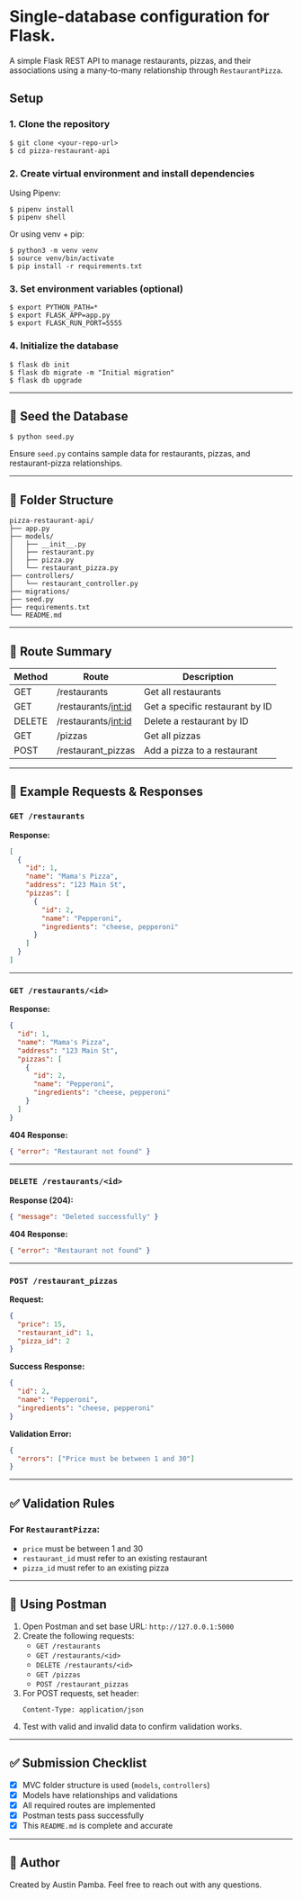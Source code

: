 # Single-database configuration for Flask.

A simple Flask REST API to manage restaurants, pizzas, and their associations using a many-to-many relationship through `RestaurantPizza`.

## Setup
### 1. Clone the repository

```console
$ git clone <your-repo-url>
$ cd pizza-restaurant-api
```

### 2. Create virtual environment and install dependencies

Using Pipenv:

```console
$ pipenv install
$ pipenv shell
```

Or using venv + pip:

```console
$ python3 -m venv venv
$ source venv/bin/activate
$ pip install -r requirements.txt
```

### 3. Set environment variables (optional)

```
$ export PYTHON_PATH=*
$ export FLASK_APP=app.py
$ export FLASK_RUN_PORT=5555
```

### 4. Initialize the database

```console
$ flask db init
$ flask db migrate -m "Initial migration"
$ flask db upgrade
```

---

## 🌱 Seed the Database

```console
$ python seed.py
```

Ensure `seed.py` contains sample data for restaurants, pizzas, and restaurant-pizza relationships.

---


## 📁 Folder Structure

```
pizza-restaurant-api/
├── app.py
├── models/
│   ├── __init__.py
│   ├── restaurant.py
│   ├── pizza.py
│   └── restaurant_pizza.py
├── controllers/
│   └── restaurant_controller.py
├── migrations/
├── seed.py
├── requirements.txt
└── README.md
```

---

## 📌 Route Summary

| Method | Route                             | Description                          |
|--------|-----------------------------------|--------------------------------------|
| GET    | /restaurants                      | Get all restaurants                  |
| GET    | /restaurants/<int:id>             | Get a specific restaurant by ID      |
| DELETE | /restaurants/<int:id>             | Delete a restaurant by ID            |
| GET    | /pizzas                           | Get all pizzas                       |
| POST   | /restaurant_pizzas                | Add a pizza to a restaurant          |

---

## 🔁 Example Requests & Responses

### `GET /restaurants`

**Response:**
```json
[
  {
    "id": 1,
    "name": "Mama's Pizza",
    "address": "123 Main St",
    "pizzas": [
      {
        "id": 2,
        "name": "Pepperoni",
        "ingredients": "cheese, pepperoni"
      }
    ]
  }
]
```

---

### `GET /restaurants/<id>`

**Response:**
```json
{
  "id": 1,
  "name": "Mama's Pizza",
  "address": "123 Main St",
  "pizzas": [
    {
      "id": 2,
      "name": "Pepperoni",
      "ingredients": "cheese, pepperoni"
    }
  ]
}
```

**404 Response:**
```json
{ "error": "Restaurant not found" }
```

---

### `DELETE /restaurants/<id>`

**Response (204):**
```json
{ "message": "Deleted successfully" }
```

**404 Response:**
```json
{ "error": "Restaurant not found" }
```

---

### `POST /restaurant_pizzas`

**Request:**
```json
{
  "price": 15,
  "restaurant_id": 1,
  "pizza_id": 2
}
```

**Success Response:**
```json
{
  "id": 2,
  "name": "Pepperoni",
  "ingredients": "cheese, pepperoni"
}
```

**Validation Error:**
```json
{
  "errors": ["Price must be between 1 and 30"]
}
```

---

## ✅ Validation Rules

### For `RestaurantPizza`:

- `price` must be between 1 and 30
- `restaurant_id` must refer to an existing restaurant
- `pizza_id` must refer to an existing pizza

---

## 📮 Using Postman

1. Open Postman and set base URL: `http://127.0.0.1:5000`
2. Create the following requests:
   - `GET /restaurants`
   - `GET /restaurants/<id>`
   - `DELETE /restaurants/<id>`
   - `GET /pizzas`
   - `POST /restaurant_pizzas`
3. For POST requests, set header:
   ```
   Content-Type: application/json
   ```
4. Test with valid and invalid data to confirm validation works.

---

## ✅ Submission Checklist

- [x] MVC folder structure is used (`models`, `controllers`)
- [x] Models have relationships and validations
- [x] All required routes are implemented
- [x] Postman tests pass successfully
- [x] This `README.md` is complete and accurate

---

## 💬 Author

Created by Austin Pamba. Feel free to reach out with any questions.